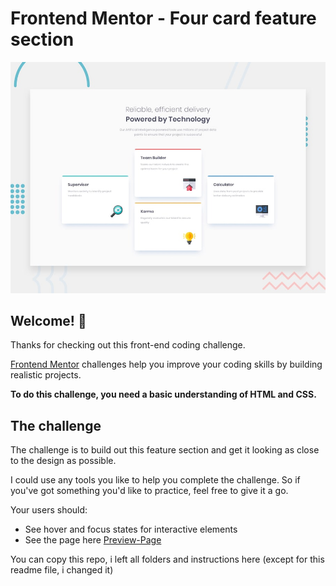 # Frontend Mentor - Four card feature section

![Design preview for the Four card feature section coding challenge](./design/desktop-preview.jpg)

## Welcome! 👋

Thanks for checking out this front-end coding challenge.

[Frontend Mentor](https://www.frontendmentor.io) challenges help you improve your coding skills by building realistic projects.

**To do this challenge, you need a basic understanding of HTML and CSS.**

## The challenge

The challenge is to build out this feature section and get it looking as close to the design as possible.

I could use any tools you like to help you complete the challenge. So if you've got something you'd like to practice, feel free to give it a go.

Your users should:

- See hover and focus states for interactive elements
- See the page here [Preview-Page](https://jvolfe-four-card-component.netlify.app/)

You can copy this repo, i left all folders and instructions here (except for this readme file, i changed it)

